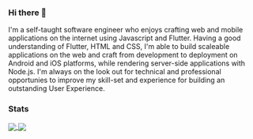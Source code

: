 ### Hi there 👋

I\'m a self-taught software engineer who enjoys crafting web and mobile applications on the internet using Javascript and Flutter. Having a good understanding of Flutter, HTML and CSS, I\'m able to build scaleable applications on the web and craft from development to deployment on Android and iOS platforms, while rendering server-side applications with Node.js. I\'m always on the look out for technical and professional opportunies to improve my skill-set and experience for building an outstanding User Experience.

### Stats

<a href="https://github.com/pozadkey/github-readme-stats">
  <img align="center" src="https://github-readme-stats.vercel.app/api/pin/?username=pozadkey&repo=github-readme-stats" />
</a>
<a href="https://github.com/pozadkey/convoychat">
  <img align="center" src="https://github-readme-stats.vercel.app/api/pin/?username=pozadkey&repo=convoychat" />
</a>



<!--
**pozadkey/pozadkey** is a ✨ _special_ ✨ repository because its `README.md` (this file) appears on your GitHub profile.

Here are some ideas to get you started:

- 🔭 I’m currently working on ...
- 🌱 I’m currently learning ...
- 👯 I’m looking to collaborate on ...
- 🤔 I’m looking for help with ...
- 💬 Ask me about ...
- 📫 How to reach me: ...
- 😄 Pronouns: ...
- ⚡ Fun fact: ...
-->
